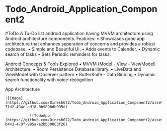 # Todo_Android_Application_Component2


#ToDo
A To-Do list android application having MVVM architecture using Android architecture components.
Features:
•	Showcases good app architecture that enhances seperation of concerns and provides a robust codebase.
•	Simple and Beautiful UI.
•	Adds events to Calender.
•	Dynamic search of tasks
•	Sets Periodic reminders for tasks.

Android Concepts & Tools Explored
•	MVVM (Model - View - ViewModel) Architecture.
•	Room Persistence Database library.
•	LiveData and ViewModel with Observer pattern
•	ButterKnife - Data Binding
•	Dynamic search functionality with voice-recognition

App Architecture

    ![image](https://github.com/Dinesh672/Todo_Android_Application_Component2/assets/66740714/a3580c6c-7fd2-494c-ad18-0b9890db995d)

               ![TodoApp](https://github.com/Dinesh672/Todo_Android_Application_Component2/assets/66740714/19d39b0b-b443-470f-995a-e2bb30063f26)


